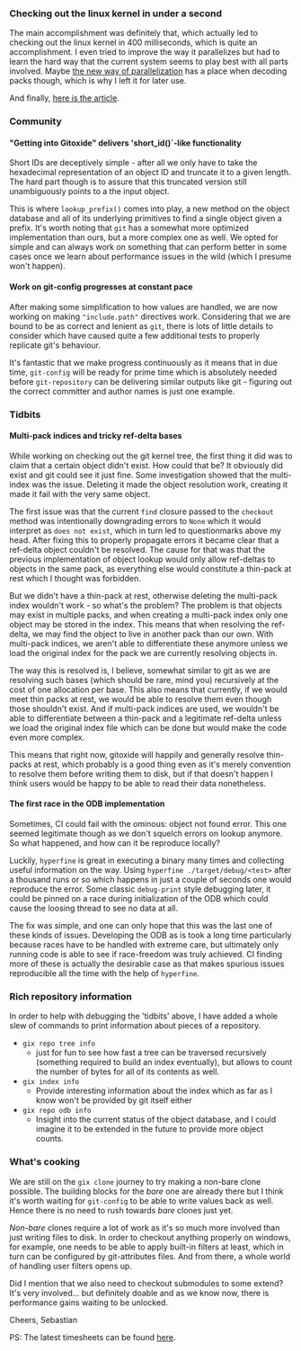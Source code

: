 ### Checking out the linux kernel in under a second

The main accomplishment was definitely that, which actually led to checking out the linux kernel in 400 milliseconds, which is quite an accomplishment. I even tried to improve the way it parallelizes
but had to learn the hard way that the current system seems to play best with all parts involved. Maybe [the new way of parallelization](https://github.com/Byron/gitoxide/blob/0b4b90fa498d9e07a55b72af2f799da4cd2da81f/git-features/src/parallel/in_parallel.rs#L91-L90) has a place when decoding packs though, which is why I left
it for later use.

And finally, [here is the article](https://github.com/Byron/gitoxide/discussions/349).

### Community

#### "Getting into Gitoxide" delivers 'short_id()`-like functionality

Short IDs are deceptively simple - after all we only have to take the hexadecimal representation of an object ID and truncate it to a given length. The hard part though is to assure that this truncated version still unambiguously points to a the input object.

This is where `lookup_prefix()` comes into play, a new method on the object database and all of its underlying primitives to find a single object given a prefix.
It's worth noting that `git` has a somewhat more optimized implementation than ours, but a more complex one as well. We opted for simple and can always work on something that can perform better
in some cases once we learn about performance issues in the wild (which I presume won't happen).

#### Work on git-config progresses at constant pace

After making some simplification to how values are handled, we are now working on making `"include.path"` directives work. Considering that we are bound to be as correct and lenient as `git`, there is
lots of little details to consider which have caused quite a few additional tests to properly replicate git's behaviour.

It's fantastic that we make progress continuously as it means that in due time, `git-config` will be ready for prime time which is absolutely needed before `git-repository` can be delivering similar outputs like git - figuring out the correct committer and author names is just one example.


### Tidbits

#### Multi-pack indices and tricky ref-delta bases

While working on checking out the git kernel tree, the first thing it did was to claim that a certain object didn't exist. How could that be? It obviously did exist and git could see it just fine.
Some investigation showed that the multi-index was the issue. Deleting it made the object resolution work, creating it made it fail with the very same object.

The first issue was that the current `find` closure passed to the `checkout` method was intentionally downgrading errors to `None` which it would interpret as `does not exist`, which in turn
led to questionmarks above my head. After fixing this to properly propagate errors it became clear that a ref-delta object couldn't be resolved. The cause for that was that the previous implementation
of object lookup would only allow ref-deltas to objects in the same pack, as everything else would constitute a thin-pack at rest which I thought was forbidden.

But we didn't have a thin-pack at rest, otherwise deleting the multi-pack index wouldn't work - so what's the problem? The problem is that objects may exist in multiple packs, and when creating a multi-pack index only one object may be stored in the index. This means that when resolving the ref-delta, we may find the object to live in another pack than our own. With multi-pack indices, we aren't able
to differentiate these anymore unless we load the original index for the pack we are currently resolving objects in.

The way this is resolved is, I believe, somewhat similar to git as we are resolving such bases (which should be rare, mind you) recursively at the cost of one allocation per base. This also means that currently, if we would meet thin packs at rest, we would be able to resolve them even though those shouldn't exist. And if multi-pack indices are used, we wouldn't be able to differentiate between a thin-pack and a legitimate ref-delta unless we load the original index file which can be done but would make the code even more complex.

This means that right now, gitoxide will happily and generally resolve thin-packs at rest, which probably is a good thing even as it's merely convention to resolve them before writing them to disk, but if that doesn't happen I think users would be happy to be able to read their data nonetheless.

#### The first race in the ODB implementation

Sometimes, CI could fail with the ominous: object not found error. This one seemed legitimate though as we don't squelch errors on lookup anymore. So what happened, and how can it be reproduce locally?

Luckily, `hyperfine` is great in executing a binary many times and collecting useful information on the way. Using `hyperfine ./target/debug/<test>` after a thousand runs or so which happens in just a couple of seconds one would reproduce the error. Some classic `debug-print` style debugging later, it could be pinned on a race during initialization of the ODB which could cause the loosing thread to see no data at all.

The fix was simple, and one can only hope that this was the last one of these kinds of issues. Developing the ODB as is took a long time particularly because races have to be handled with extreme care,
but ultimately only running code is able to see if race-freedom was truly achieved. CI finding more of these is actually the desirable case as that makes spurious issues reproducible all the time with 
the help of `hyperfine`.

### Rich repository information

In order to help with debugging the 'tidbits' above, I have added a whole slew of commands to print information about pieces of a repository.

- `gix repo tree info`
    - just for fun to see how fast a tree can be traversed recursively (something required to build an index eventually), but allows to count the number of bytes for all of its contents as well.
- `gix index info`
    - Provide interesting information about the index which as far as I know won't be provided by git itself either
- `gix repo odb info`
    - Insight into the current status of the object database, and I could imagine it to be extended in the future to provide more object counts.


### What's cooking

We are still on the `gix clone` journey to try making a non-bare clone possible. The building blocks for the _bare_ one are already there but I think it's worth waiting for `git-config` to be able to write values back as well. Hence there is no need to rush towards _bare_ clones just yet.

_Non-bare_ clones require a lot of work as it's so much more involved than just writing files to disk. In order to checkout anything properly on windows, for example, one needs to be able to apply built-in filters at least, which in turn can be configured by git-attributes files. And from there, a whole world of handling user filters opens up.

Did I mention that we also need to checkout submodules to some extend? It's very involved… but definitely doable and as we know now, there is performance gains waiting to be unlocked.

Cheers,
Sebastian

PS: The latest timesheets can be found [here](https://github.com/Byron/byron/blob/main/timesheets/2022.csv).